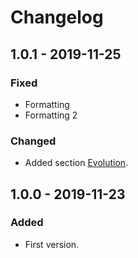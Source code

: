 # Changelog

## 1.0.1 - 2019-11-25

### Fixed

* Formatting
* Formatting 2

### Changed

* Added section [Evolution](evolution.md).

## 1.0.0 - 2019-11-23

### Added

* First version.



